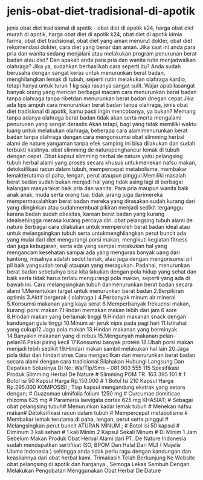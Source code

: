 # jenis-obat-diet-tradisional-di-apotik
jenis obat diet tradisional di apotik - obat diet di apotik k24, harga obat diet murah di apotik, harga obat diet di apotik k24, obat diet di apotik kimia farma, obat diet tradisional, obat diet yang aman menurut dokter, obat diet rekomendasi dokter, cara diet yang benar dan aman.  Jika saat ini anda para pria dan wanita sedang menjalani atau melakukan program penurunan berat badan atau diet? Dan apakah anda para pria dan wanita rutin menjadwalkan olahraga? Jika ya, sudahkan berhasilkah cara seperti itu?   Anda sudah berusaha dengan sangat keras untuk menurunkan berat badan, menghilangkan lemak di tubuh,    seperti rutin melakukan olahraga kardio, tetapi hanya untuk turun 1 kg saja rasanya sangat sulit. Wajar apabilasangat banyak orang yang mencari berbagai macam cara menurunkan berat badan tanpa olahraga tanpa ribetdan menurunkan berat badan dnegan cepat.Jika ada tips ampuh cara menurunkan berat badan tanpa olahraga, jenis obat diet tradisional di apotik, kamu pasti ingin mencobanya, ya bukan? Memang tanpa adanya olahraga berat badan tidak akan serta merta mengalami penurunan yang sangat derastis.Akan tetapi, bagi yang tidak memiliki waktu luang untuk melakukan olahraga, beberapa cara alamimenurunkan berat badan tanpa olahraga dengan cara mengonsumsi obat slimming herbal alami de nature yangaman tanpa efek samping ini bisa dilakukan dan sudah terbukti kasitnya. obat slimming de naturepenghancur lemak di tubuh dengan cepat.   Obat kapsul slimming herbal de nature yaitu pelangsing tubuh herbal alami yang proses secara khusus untukmenekan nafsu makan, detoksifikasi racun dalam tubuh, mempercepat metabolisme, membakar lemakterutama di paha, lengan, perut ataupun pinggul.Memiliki masalah berat badan sudah bukan menjadi hal yang tidak asing lagi di berbagai kalangan masyarakat baik pria dan wanita. Para pria maupun wanita baik anak anak, muda serta orang tua. tidak jarang juga darimereka mempermasalahkan berat badan mereka yang dirasakan sudah kurang dari yang diinginkan atau sudahmembuat pikiran menjadi sedikit terganggu karana badan sudah obesitas, karean berat badan yang kurang idealsehingga merasa kurang percaya diri. obat pelangsing tubuh alami de nature    Berbagai cara dilakukan untuk memperoleh berat badan ideal atau untuk melangsingkan tubuh serta untukmenghilangkan perut buncit ada yang mulai dari diet mengurangi porsi makan, mengikuti kegiatan fitness dan juga kebugaran, serta ada yang sampai melakukan hal yang mengancam kesehatan sampai ada yang menguras banyak uang dari kantong, misalnya adalah sedot lemak, atau juga dengan mengonsumsi pil pil baik yangsudah teruji ataupun yang meragukan. Padahal, menurunkan berat badan sebetulnya bisa kita lakukan dengan pola hidup yang sehat dan baik serta tidak harus terlalu mengurangi pola makan, seperti yang ada di bawah ini.   Cara melangsingkan tubuh danmenurunkan berat badan secara alami   1.Menentukan target untuk menurunkan berat badan 2.Berpikiran optimis 3.Aktif bergerak ( olahraga ) 4.Perbanyak minum air mineral 5.Konsumsi makanan yang kaya serat 6.Memperbanyak frekuensi makan, kurangi porsi makan 7.Hindari memakan makan lebih dari jam 6 sore 8.Hindari makan yang berlamak tinggi 9.Hindari makanan snack dengan kandungan gula tinggi 10.Minum air jeruk nipis pada pagi hari 11.Istirahat yang cukup12.Jaga pola makan 13.Hindari makanan yang berminyak 14.Banyakin makanan yang di rebus 15.Mengunyah makanan pelan-pelan16.Pakai piring kecil 17.Konsumsi banyak protein 18.Ubah porsi makan menjadi lebih sedikit 19.Hindari makan sambil melakukan hal lain 20.Jaga pola tidur dan hindari stres    Cara mengecilkan dan menurunkan berat badan secara alami dengan cara tradisional  Silahakan Hubungi Langsung Dan Dapatkan Solusinya Di No: Wa/Tlp/Sms  – 081 903 555 115    Spesifikasi Produk Slimming Herbal De Nature   # Slimming POM TR. 163 395 101 # 1 Botol Isi 50 Kapsul Harga Rp.150.000 # 1 Botol Isi 210 Kapsul Harga Rp.295.000    KOMPOSISI ;   Tiap kapsul mengandung ekstrak yang setara dengan; # Guazomae ulmifolia folium 1250 mg # Curcumae domiticae rhizoma 625 mg # Parameria laevigata cortex 625 mg   KHASIAT; # Sebagai obat pelangsing tubuh# Menurunkan kadar lemak tubuh # Menekan nafsu makan# Detoksifikasi racun dalam tubuh # Mempercepat metabolisme # Membakar lemak terutama di paha, lengan, perut serta pinggul # Melangsingkan perut buncit  ATURAN MINUM ; # Botol isi 50 kapsul # Diminum 3 kali sehari # 1 kali Minim 2 Kapsul Sekali Minum # Di Minim 1 Jam Sebelum Makan    Produk Obat Herbal Alami dari PT. De Nature Indonesia sudah mendapatkan sertifikat ISO, BPOM Dan Halal Dari MUI ( Majelis Ulama Indonesia ) sehingga anda tidak perlu ragu dengan kandungan dan keasliannya dari obat herbal kami.  Trimakasih Telah Berkunjung Ke Website obat pelangsing di apotik dan harganya , Semoga Lekas Sembuh Dengan Melakukan Pengobatan Menggunakan Obat Herbal De Dature
